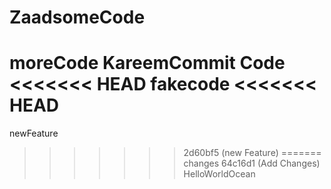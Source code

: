 # ZaadsomeCode
moreCode
KareemCommit
Code
<<<<<<< HEAD
fakecode
<<<<<<< HEAD
=======
newFeature
>>>>>>> 2d60bf5 (new Feature)
=======
changes
>>>>>>> 64c16d1 (Add Changes)
HelloWorldOcean
